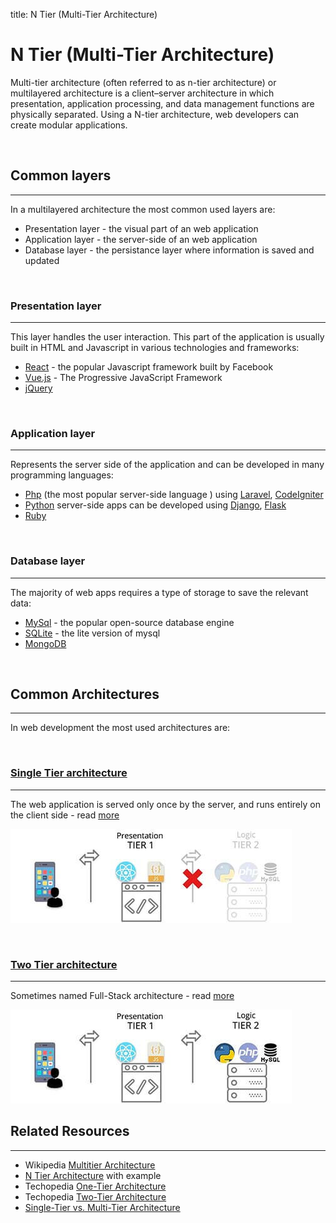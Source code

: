 title: N Tier (Multi-Tier Architecture)

# N Tier (Multi-Tier Architecture)
Multi-tier architecture (often referred to as n-tier architecture) or multilayered architecture is a client–server architecture in which presentation, application processing, and data management functions are physically separated. 
Using a N-tier architecture, web developers can create modular applications.

<br />

## Common layers
---
In a multilayered architecture the most common used layers are:

 - Presentation layer - the visual part of an web application
 - Application layer - the server-side of an web application 
 - Database layer - the persistance layer where information is saved and updated 

<br />

### Presentation layer 
---
This layer handles the user interaction. This part of the application is usually built in HTML and Javascript in various technologies and frameworks:

 - [React](https://reactjs.org/) - the popular Javascript framework built by Facebook
 - [Vue.js](https://vuejs.org/) - The Progressive JavaScript Framework
 - [jQuery](https://jquery.com/)   

<br />

### Application layer 
---
Represents the server side of the application and can be developed in many programming languages:

 - [Php](https://www.php.net/) (the most popular server-side language ) using [Laravel](https://laravel.com/), [CodeIgniter](https://www.codeigniter.com/)
 - [Python](https://www.python.org/) server-side apps can be developed using [Django](https://www.djangoproject.com/), [Flask](http://flask.pocoo.org/)
 - [Ruby](https://www.ruby-lang.org/en/)

<br />

### Database layer 
---
The majority of web apps requires a type of storage to save the relevant data:

 - [MySql](https://www.mysql.com/) - the popular open-source database engine 
 - [SQLite](https://www.sqlite.org/index.html) - the lite version of mysql
 - [MongoDB](https://www.mongodb.com/)

<br />

## Common Architectures
---
In web development the most used architectures are:

<br />

### [Single Tier architecture](/what-is/single-tier-architecture)
---
The web application is served only once by the server, and runs entirely on the client side - read [more](/what-is/single-tier-architecture)

![Single Tier architecture](https://raw.githubusercontent.com/app-generator/static/master/docs/single-tier-architecture-sm.jpg)

<br />

### [Two Tier architecture](/what-is/two-tier-architecture)
---
Sometimes named Full-Stack architecture - read [more](/what-is/two-tier-architecture) 

![Two Tier architecture](https://raw.githubusercontent.com/app-generator/static/master/docs/two-tier-architecture-sm.jpg)

## Related Resources
---
 - Wikipedia [Multitier Architecture](https://en.wikipedia.org/wiki/Multitier_architecture)
 - [N Tier Architecture](https://www.guru99.com/n-tier-architecture-system-concepts-tips.html) with example
 - Techopedia [One-Tier Architecture](https://www.techopedia.com/definition/17374/one-tier-architecture) 
 - Techopedia [Two-Tier Architecture](https://www.techopedia.com/definition/467/two-tier-architecture) 
 - [Single-Tier vs. Multi-Tier Architecture](https://docs.bitnami.com/google-templates/singletier-vs-multitier/) 

